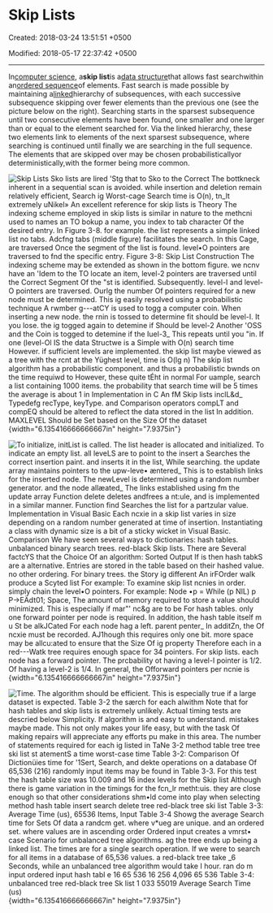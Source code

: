 # Skip Lists

Created: 2018-03-24 13:51:51 +0500

Modified: 2018-05-17 22:37:42 +0500

---

In[computer science](https://en.wikipedia.org/wiki/Computer_science), a**skip list**is a[data structure](https://en.wikipedia.org/wiki/Data_structure)that allows fast searchwithin an[ordered sequence](https://en.wikipedia.org/wiki/Ordered_sequence)of elements. Fast search is made possible by maintaining a[linked](https://en.wikipedia.org/wiki/Linked_list)hierarchy of subsequences, with each successive subsequence skipping over fewer elements than the previous one (see the picture below on the right). Searching starts in the sparsest subsequence until two consecutive elements have been found, one smaller and one larger than or equal to the element searched for. Via the linked hierarchy, these two elements link to elements of the next sparsest subsequence, where searching is continued until finally we are searching in the full sequence. The elements that are skipped over may be chosen probabilisticallyor deterministically,with the former being more common.



![Skip Lists Sko lists are lir*ed 'Stg that to Sko to the Correct The bottkneck inherent in a sequential scan is avoided. while insertion and deletion remain relatively efficient, Search ig Worst-cage Search time is O(n), tn_lt extremely uNikel» An excellent reference for skip lists is Theory The indexing scheme employed in skip lists is similar in nature to the methcni used to names an TO bokup a name, you index to tab character Of the desired entry. In Figure 3-8. for example. the list represents a simple linked list no tabs. Adcfng tabs (middle figure) facilitates the search. In this Cage, are traversed Once the segment of the list is found. level•O pointers are traversed to fnd the specific entry. Figure 3-8: Skip List Construction The indexing scheme may be extended as shown in the bottom figure. we ncnv have an 'Idem to the TO locate an item, level-2 pointers are traversed until the Correct Segment Of the "st is identified. Subsequently. level-I and level-O pointers are traversed. Our*lg the number Of pointers required for a new node must be determined. This ig easily resolved using a probabilistic technique A rwmber g---atCY is used to togg a computer coin. When inserting a new node. the rnin is tossed to determine fit should be level-I. It you lose. the ig togged again to detemine if Should be level-2 Another 'OSS and the Coin is togged to detemine if the Iuel-3_ This repeats until you "in. If one (level-Ol IS the data Structwe is a Simple with O(n) search time However. if sufficient levels are implemented. the skip list maybe viewed as a tree with the rcnt at the Yüghest level, time is O(lg n) The skip list algorithm has a probabilistic component. and thus a probabilistic bwnds on the time requiwd to However, these quite tÉht in normal For uample, search a list containing 1000 items. the probability that search time will be 5 times the average is about 1 in Implementation in C An fM Skip lists inclL&d_ Typedefg recType, keyType. and Comparison operators compLT and compEQ should be altered to reflect the data stored in the list In addition. MAXLEVEL Should be Set based on the Size Of the dataset ](media/Skip-Lists-image1.png){width="6.135416666666667in" height="7.9375in"}

![To initialize, initList is called. The list header is allocated and initialized. To indicate an empty list. all leveLS are to point to the insert a Searches the correct insertion paint. and inserts it in the list, While searching. the update array maintains pointers to the upw-leve• æntered_ This is to establish links for the inserted node. The newLevel is determined using a random number generator. and the node allæated_ The links established using fm the update array Function delete deletes andfrees a nt:ule, and is implemented in a similar manner. Function find Searches the list for a partzular value. Implementation in Visual Basic Each ncxie in a skip list varies in size depending on a random number generated at time of insertion. Instantiating a class with dynamic size is a bit of a sticky wicket in Visual Basic. Comparison We have seen several ways to dictionaries: hash tables. unbalanced binary search trees. red-black Skip lists. There are Several factcYS that the Choice Of an algorithm: Sorted Output If is then hash tabkS are a alternative. Entries are stored in the table based on their hashed value. no other ordering. For binary trees. the Story ig different An irFOrder walk produce a Scyted list For example: To examine skip list ncnies in order. simply chain the level•O pointers. For example: Node •p = While (p NIL) p P->EÄdt01; Space, The amount of memory required to store a value should minimized. This is especially if mar"' nc&g are to be For hash tables. only one forward pointer per node is required. In addition, the hash table itself m u St be alkJCated For each node hag a left. parent penter_ In additZn, the Of ncxie must be recorded. AJ1hough this requires only one bit. more space may be allcu:ated to ensure that the Size Of ig property Therefore each in a red---Watk tree requires enough space for 34 pointers. For skip lists. each node has a forward pointer. The prcbability ot having a level-I pointer is 1/2. Of having a level-2 is 1/4. In general, the Offorward pointers per ncnie is ](media/Skip-Lists-image2.png){width="6.135416666666667in" height="7.9375in"}

![Time. The algorithm should be efficient. This is especially true if a large dataset is expected. Table 3-2 the særch for each alwithm Note that for hash tables and skip lists is extremely unlikely. Actual timing tests are descried below Simplicity. If algorithm is and easy to understand. mistakes maybe made. This not only makes your life easy, but with the task Of making repairs will appreciate any efforts pu make in this area. The number of statements required for each ig listed in TaNe 3-2 method table tree tree ski list st atementS a time worst-case time Table 3-2: Comparison Of Dictionüies time for '1Sert, Search, and dekte operations on a database Of 65,536 (216) randomly input items may be found in Table 3-3. For this test the hash table size was 10.009 and 16 index levels for the Skip list Although there is game variation in the timings for the fcn_lr metht:uis. they are close enough so that other considerations shm•ld come into play when selecting method hash table insert search delete tree red-black tree ski list Table 3-3: Average Time (us), 65536 Items, Input Table 3-4 Showg the average Search time for Sets Of data a randcm get. where v*ueg are unique. and an ordered set. where values are in ascending order Ordered input creates a vmrst• case Scenario for unbalanced tree algorithms. ag the tree ends up being a linked list. The times are for a single search operation. If we were to search for all items in a database of 65,536 values. a red-black tree take _6 Seconds, while an unbalanced tree algorithm would take I hour. ran do m input ordered input hash tabl e 16 65 536 16 256 4,096 65 536 Table 3-4: unbalanced tree red-black tree Sk list 1 033 55019 Average Search Time (us) ](media/Skip-Lists-image3.png){width="6.135416666666667in" height="7.9375in"}





